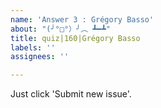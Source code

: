 ```yaml
---
name: 'Answer 3 : Grégory Basso'
about: "(╯°□°）╯︵ ┻━┻"
title: quiz|160|Grégory Basso
labels: ''
assignees: ''

---
```


Just click 'Submit new issue'.
